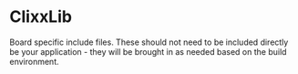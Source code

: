 ClixxLib
========

Board specific include files. These should not need to be included directly
be your application - they will be brought in as needed based on the build
environment.
